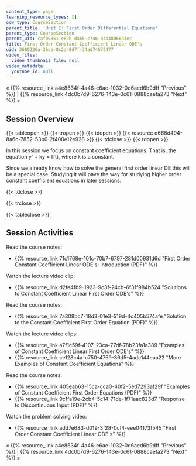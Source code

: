 ```yaml
---
content_type: page
learning_resource_types: []
ocw_type: CourseSection
parent_title: 'Unit I: First Order Differential Equations'
parent_type: CourseSection
parent_uid: caf00851-e89b-da65-c746-04b48066d4ec
title: First Order Constant Coefficient Linear ODE's
uid: 3689226a-36ca-8c2d-8d7f-34ad74678477
video_files:
  video_thumbnail_file: null
video_metadata:
  youtube_id: null
---
```


« {{% resource_link a4e8634f-4a46-e6ae-1032-0d6aed6b9dff "Previous" %}} | {{% resource_link 4dc0b7d9-6276-143e-0c61-0888caefa273 "Next" %}} »

Session Overview
----------------

{{< tableopen >}}
{{< tropen >}}
{{< tdopen >}}
{{< resource d668d494-8a6c-7852-53b0-2f400e12e928 >}}
{{< tdclose >}}
{{< tdopen >}}


In this session we focus on constant coefficient equations. That is, the equation y' + ky = f(t), where k is a constant.

Since we already know how to solve the general first order linear DE this will be a special case. Studying it will pave the way for studying higher order constant coefficient equations in later sessions.


{{< tdclose >}}

{{< trclose >}}

{{< tableclose >}}

Session Activities
------------------

Read the course notes:

*   {{% resource_link 71c1768e-101c-70b7-6797-281d00931d6d "First Order Constant Coefficient Linear ODE's: Introduction (PDF)" %}}

Watch the lecture video clip:

*   {{% resource_link d2fe4fb9-1923-9c3f-24cb-6f31f984b524 "Solutions to Constant Coefficient Linear First Order ODE's" %}}

Read the course notes:

*   {{% resource_link 7a308bc7-18d3-01e3-519d-4c405b574afe "Solution to the Constant Coefficient First Order Equation (PDF)" %}}

Watch the lecture video clips:

*   {{% resource_link a7f1c59f-4107-23ca-77df-78b23fa1a389 "Examples of Constant Coefficient Linear First Order ODE's" %}}
*   {{% resource_link ce128c4a-c750-4759-36d5-4adc144eaa22 "More Examples of Constant Coefficient Equations" %}}

Read the course notes:

*   {{% resource_link 405eab63-15ca-cca0-40f2-5ed7293af29f "Examples of Constant Coefficient First Order Equations (PDF)" %}}
*   {{% resource_link 9c1fa19e-2cb4-5c14-71de-1f71aac823d7 "Response to Discontinuous Input (PDF)" %}}

Watch the problem solving video:

*   {{% resource_link add7e683-d019-3f28-0cf4-eee04173f545 "First Order Constant Coefficient Linear ODE's" %}}

« {{% resource_link a4e8634f-4a46-e6ae-1032-0d6aed6b9dff "Previous" %}} | {{% resource_link 4dc0b7d9-6276-143e-0c61-0888caefa273 "Next" %}} »